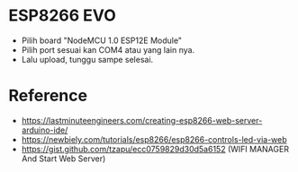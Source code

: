 # ESP8266 EVO

- Pilih board "NodeMCU 1.0 ESP12E Module"
- Pilih port sesuai kan COM4 atau yang lain nya.
- Lalu upload, tunggu sampe selesai.

# Reference

- https://lastminuteengineers.com/creating-esp8266-web-server-arduino-ide/
- https://newbiely.com/tutorials/esp8266/esp8266-controls-led-via-web
- https://gist.github.com/tzapu/ecc0759829d30d5a6152 (WIFI MANAGER And Start Web Server)